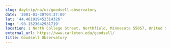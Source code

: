 ```yaml
---
slug: daytrip/na/us/goodsell-observatory
date: '2001-01-30T04:37:00'
lat: '44.461919452314326'
lng: '-93.1523642931719'
location: 1 North College Street, Northfield, Minnesota 55057, United States
external_url: https://www.carleton.edu/goodsell/
title: Goodsell Observatory
---
```



